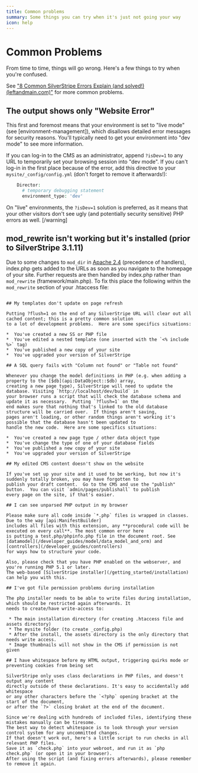 ```yaml
---
title: Common problems
summary: Some things you can try when it's just not going your way
icon: help
---
```


# Common Problems

From time to time, things will go wrong.  Here's a few things to try when you're confused.

See ["8 Common SilverStripe Errors Explain (and solved!) (leftandmain.com)"](http://www.leftandmain.com/silverstripe-tips/2010/09/08/8-common-silverstripe-errors-explained-and-solved/)
for more common problems.

## The output shows only "Website Error"

This first and foremost means that your environment is set to "live mode" (see [environment-management]), which disallows
detailed error messages for security reasons. You'll typically need to get your environment into "dev mode" to see more
information.

If you can log-in to the CMS as an administrator, append `?isDev=1` to any URL to temporarily set your browsing session into
"dev mode". If you can't log-in in the first place because of the error, add this directive to your `mysite/_config/config.yml`
(don't forget to remove it afterwards!):

```php
	Director:
	  # temporary debugging statement
	  environment_type: 'dev'

```
On "live" environments, the `?isDev=1` solution is preferred, as it means that your other visitors don't see ugly
(and potentially security sensitive) PHP errors as well.
[/warning]

## mod_rewrite isn't working but it's installed (prior to SilverStripe 3.1.11)

Due to some changes to `mod_dir` in [Apache 2.4](http://httpd.apache.org/docs/current/mod/mod_dir.html#DirectoryCheckHandler) (precedence of handlers), index.php gets added to the URLs as soon as you navigate to the homepage of your site. Further requests are then handled by index.php rather than `mod_rewrite` (framework/main.php). To fix this place the following within the `mod_rewrite` section of your .htaccess file:

```

## My templates don't update on page refresh

Putting ?flush=1 on the end of any SilverStripe URL will clear out all cached content; this is a pretty common solution
to a lot of development problems.  Here are some specifics situations:

*  You've created a new SS or PHP file
*  You've edited a nested template (one inserted with the `<% include %>` tag)
*  You've published a new copy of your site
*  You've upgraded your version of SilverStripe

## A SQL query fails with "Column not found" or "Table not found"

Whenever you change the model definitions in PHP (e.g. when adding a property to the [$db](api:DataObject::$db) array,
creating a new page type), SilverStripe will need to update the database. Visiting `http://localhost/dev/build` in
your browser runs a script that will check the database schema and update it as necessary.  Putting `?flush=1` on the
end makes sure that nothing that's linked to the old database structure will be carried over.  If things aren't saving,
pages aren't loading, or other random things aren't working it's possible that the database hasn't been updated to
handle the new code.  Here are some specifics situations:

*  You've created a new page type / other data object type
*  You've change the type of one of your database fields
*  You've published a new copy of your site
*  You've upgraded your version of SilverStripe

## My edited CMS content doesn't show on the website

If you've set up your site and it used to be working, but now it's suddenly totally broken, you may have forgotten to
publish your draft content.  Go to the CMS and use the "publish" button.  You can visit `admin/pages/publishall` to publish
every page on the site, if that's easier.

## I can see unparsed PHP output in my browser

Please make sure all code inside `*.php` files is wrapped in classes. Due to the way [api:ManifestBuilder]
includes all files with this extension, any **procedural code will be executed on every call**. The most common error here
is putting a test.php/phpinfo.php file in the document root. See [datamodel](/developer_guides/model/data_model_and_orm) and [controllers](/developer_guides/controllers)
for ways how to structure your code.

Also, please check that you have PHP enabled on the webserver, and you're running PHP 5.1 or later.
The web-based [SilverStripe installer](/getting_started/installation) can help you with this.

## I've got file permission problems during installation

The php installer needs to be able to write files during installation, which should be restricted again afterwards. It
needs to create/have write-access to:

 * The main installation directory (for creating .htaccess file and assets directory)
 * The mysite folder (to create _config.php)
 * After the install, the assets directory is the only directory that needs write access.
 * Image thumbnails will not show in the CMS if permission is not given 

## I have whitespace before my HTML output, triggering quirks mode or preventing cookies from being set

SilverStripe only uses class declarations in PHP files, and doesn't output any content
directly outside of these declarations. It's easy to accidentally add whitespace
or any other characters before the `<?php` opening bracket at the start of the document,
or after the `?>` closing braket at the end of the document.

Since we're dealing with hundreds of included files, identifying these mistakes manually can be tiresome.
The best way to detect whitespace is to look through your version control system for any uncommitted changes. 
If that doesn't work out, here's a little script to run checks in all relevant PHP files.
Save it as `check.php` into your webroot, and run it as `php check.php` (or open it in your browser).
After using the script (and fixing errors afterwards), please remember to remove it again.

```
